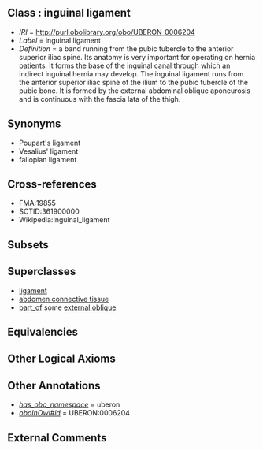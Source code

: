 
## Class : inguinal ligament

 * *IRI* = http://purl.obolibrary.org/obo/UBERON_0006204
 * *Label* = inguinal ligament
 * *Definition* = a band running from the pubic tubercle to the anterior superior iliac spine. Its anatomy is very important for operating on hernia patients. It forms the base of the inguinal canal through which an indirect inguinal hernia may develop. The inguinal ligament runs from the anterior superior iliac spine of the ilium to the pubic tubercle of the pubic bone. It is formed by the external abdominal oblique aponeurosis and is continuous with the fascia lata of the thigh.

## Synonyms

 * Poupart's ligament
 * Vesalius' ligament
 * fallopian ligament

## Cross-references

 * FMA:19855
 * SCTID:361900000
 * Wikipedia:Inguinal_ligament

## Subsets


## Superclasses

 * [ligament](../../UBERON/11/UBERON_0000211.md)
 * [abdomen connective tissue](../../UBERON/67/UBERON_0003567.md)
 * [part_of](../../BFO/50/BFO_0000050.md) some [external oblique](../../UBERON/42/UBERON_0005442.md)

## Equivalencies


## Other Logical Axioms


## Other Annotations

 * *[has_obo_namespace](../../ce/oboInOwl#hasOBONamespace.md)* = uberon
 * *[oboInOwl#id](../../id/oboInOwl#id.md)* = UBERON:0006204

## External Comments

